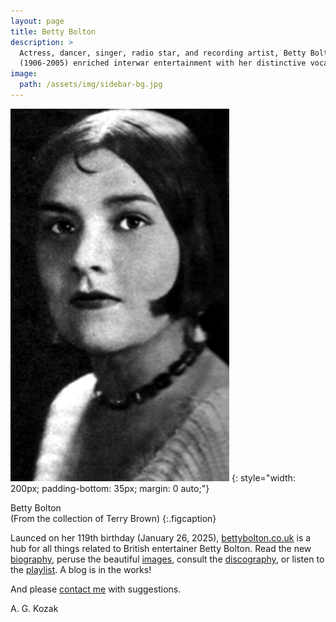```yaml
---
layout: page
title: Betty Bolton
description: >
  Actress, dancer, singer, radio star, and recording artist, Betty Bolton
  (1906-2005) enriched interwar entertainment with her distinctive vocals.
image:
  path: /assets/img/sidebar-bg.jpg
---
```


![Betty Bolton](assets/img/images/Betty-Bolton-1936.jpg)
{: style="width: 200px; padding-bottom: 35px; margin: 0 auto;"}

Betty Bolton  
(From the collection of Terry Brown)
{:.figcaption}

Launced on her 119th birthday (January 26, 2025), [bettybolton.co.uk](/) is a hub for all things related to British entertainer Betty Bolton. Read the new [biography](/biography/), peruse the beautiful [images](/images/), consult the [discography](/discography/), or listen to the [playlist](/playlist/). A blog is in the works!

And please [contact me](/contact/) with suggestions.

A. G. Kozak
